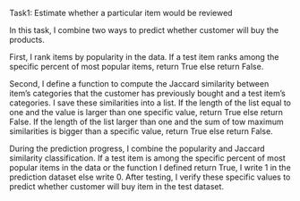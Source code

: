 Task1: Estimate whether a particular item would be reviewed

In this task, I combine two ways to predict whether customer will buy the products.

First, I rank items by popularity in the data. If a test item ranks among the specific percent of most popular items, return True else return False. 

Second, I define a function to compute the Jaccard similarity between item’s categories that the customer has previously bought and a test item’s categories. I save these similarities into a list. If the length of the list equal to one and the value is larger than one specific value, return True else return False. If the length of the list larger than one and the sum of tow maximum similarities is bigger than a specific value, return True else return False. 

During the prediction progress, I combine the popularity and Jaccard similarity classification. If a test item is among the specific percent of most popular items in the data or the function I defined return True, I write 1 in the prediction dataset else write 0. After testing, I verify these specific values to predict whether customer will buy item in the test dataset.

